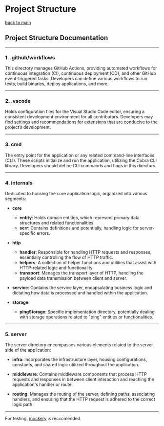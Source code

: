 # Project Structure

[back to main](../../README.md)

## Project Structure Documentation

---

### **1. .github/workflows**
This directory manages GitHub Actions, providing automated workflows for continuous integration (CI), continuous deployment (CD), and other GitHub event-triggered tasks. Developers can define various workflows to run tests, build binaries, deploy applications, and more.

---

### **2. .vscode**
Holds configuration files for the Visual Studio Code editor, ensuring a consistent development environment for all contributors. Developers may find settings and recommendations for extensions that are conducive to the project’s development.

---

### **3. cmd**
The entry point for the application or any related command-line interfaces (CLI). These scripts initialize and run the application, utilizing the Cobra CLI library. Developers should define CLI commands and flags in this directory.

---

### **4. internals**
Dedicated to housing the core application logic, organized into various segments:

- **core**
  - **entity**: Holds domain entities, which represent primary data structures and related functionalities.
  - **serr**: Contains definitions and potentially, handling logic for server-specific errors.
  
- **http**
  - **handler**: Responsible for handling HTTP requests and responses, essentially controlling the flow of HTTP traffic.
  - **helpers**: A collection of helper functions and utilities that assist with HTTP-related logic and functionality.
  - **transport**: Manages the transport layer of HTTP, handling the payload data transmission between client and server.
  
- **service**: Contains the service layer, encapsulating business logic and dictating how data is processed and handled within the application.
  
- **storage**
  - **pingStorage**: Specific implementation directory, potentially dealing with storage operations related to "ping" entities or functionalities.

---

### **5. server**
The server directory encompasses various elements related to the server-side of the application:

- **infra**: Incorporates the infrastructure layer, housing configurations, constants, and shared logic utilized throughout the application.

- **middleware**: Contains middleware components that process HTTP requests and responses in between client interaction and reaching the application's handler or route.

- **routing**: Manages the routing of the server, defining paths, associating handlers, and ensuring that the HTTP request is adhered to the correct logic path.

--- 

For testing, [mockery](https://github.com/vektra/mockery) is reccomended.

